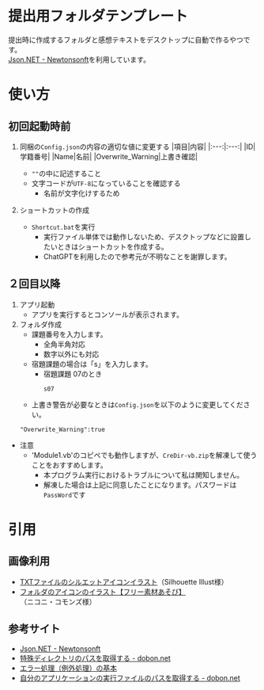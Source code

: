 # 提出用フォルダテンプレート
提出時に作成するフォルダと感想テキストをデスクトップに自動で作るやつです。<br>
[Json.NET - Newtonsonft](https://www.newtonsoft.com/json)を利用しています。
# 使い方
## 初回起動時前
1. 同梱の`Config.json`の内容の適切な値に変更する
    |項目|内容|
    |:---:|:---:|
    |ID|学籍番号|
    |Name|名前|
    |Overwrite_Warning|上書き確認|
    * `""`の中に記述すること
    * 文字コードが`UTF-8`になっていることを確認する
      * 名前が文字化けするため

2. ショートカットの作成
    * `Shortcut.bat`を実行
        * 実行ファイル単体では動作しないため、デスクトップなどに設置したいときはショートカットを作成する。
        * ChatGPTを利用したので参考元が不明なことを謝罪します。

## ２回目以降
1. アプリ起動
   * アプリを実行するとコンソールが表示されます。
2. フォルダ作成
   * 課題番号を入力します。
     * 全角半角対応
     * 数字以外にも対応
   * 宿題課題の場合は「s」を入力します。
     * 宿題課題 07のとき
       ```
       s07
       ```
   * 上書き警告が必要なときは`Config.json`を以下のように変更してください。
    ```
    "Overwrite_Warning":true
    ```
     
* 注意
  * 'Module1.vb'のコピペでも動作しますが、`CreDir-vb.zip`を解凍して使うことをおすすめします。
    * 本プログラム実行におけるトラブルについて私は関知しません。
    * 解凍した場合は上記に同意したことになります。パスワードは`PassWord`です


# 引用
## 画像利用
* [TXTファイルのシルエットアイコンイラスト](https://www.silhouette-illust.com/illust/15372)（Silhouette Illust様）
* [フォルダのアイコンのイラスト【フリー素材あそび】](https://commons.nicovideo.jp/material/nc269594)（ニコニ・コモンズ様）

## 参考サイト
* [Json.NET - Newtonsonft](https://www.newtonsoft.com/json)
* [特殊ディレクトリのパスを取得する - dobon.net](https://dobon.net/vb/dotnet/file/getfolderpath.html)
* [エラー処理（例外処理）の基本](https://dobon.net/vb/dotnet/beginner/exceptionhandling.html)
* [自分のアプリケーションの実行ファイルのパスを取得する - dobon.net](https://dobon.net/vb/dotnet/vb6/apppath.html)
